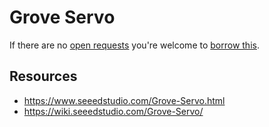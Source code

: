 # Grove Servo
If there are no [open requests](../../../../issues?q=is%3Aissue+is%3Aopen+%22Grove+Servo%22+in%3Atitle) you're welcome to [borrow this](../../../../issues/new?title=Borrow+request+for+Grove+Servo&body=1+piece+of+%5Bthis%5D%28..%2Fblob%2Fmain%2F.%2FHardware%2FActuators%2FGrove_Servo.md%29+for+~2+weeks.).

## Resources
- https://www.seeedstudio.com/Grove-Servo.html
- https://wiki.seeedstudio.com/Grove-Servo/
